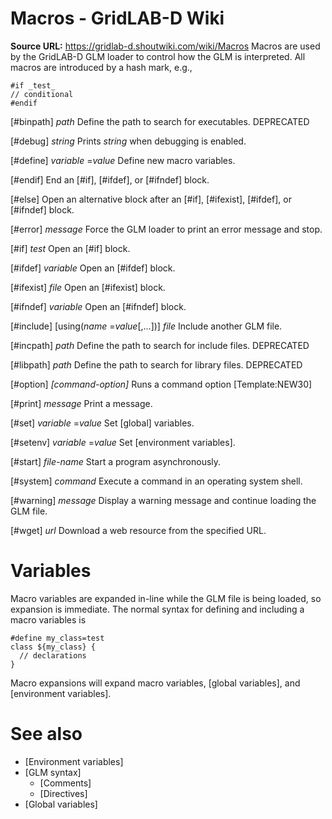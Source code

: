 # Macros - GridLAB-D Wiki

**Source URL:** https://gridlab-d.shoutwiki.com/wiki/Macros
Macros are used by the GridLAB-D GLM loader to control how the GLM is interpreted. All macros are introduced by a hash mark, e.g., 
    
    
    #if _test_
    // conditional 
    #endif
    

[#binpath] _path_
    Define the path to search for executables.  DEPRECATED 

[#debug] _string_
    Prints _string_ when debugging is enabled. 

[#define] _variable_ =_value_
    Define new macro variables.

[#endif]
    End an [#if], [#ifdef], or [#ifndef] block.

[#else]
    Open an alternative block after an [#if], [#ifexist], [#ifdef], or [#ifndef] block.

[#error] _message_
    Force the GLM loader to print an error message and stop.

[#if] _test_
    Open an [#if] block.

[#ifdef] _variable_
    Open an [#ifdef] block.

[#ifexist] _file_
    Open an [#ifexist] block.

[#ifndef] _variable_
    Open an [#ifndef] block.

[#include] [using(_name_ =_value_[,...])] _file_
    Include another GLM file.

[#incpath] _path_
    Define the path to search for include files.  DEPRECATED 

[#libpath] _path_
    Define the path to search for library files.  DEPRECATED 

[#option] _[command-option]_
    Runs a command option [Template:NEW30]

[#print] _message_
    Print a message.

[#set] _variable_ =_value_
    Set [global] variables.

[#setenv] _variable_ =_value_
    Set [environment variables].

[#start] _file-name_
    Start a program asynchronously.

[#system] _command_
    Execute a command in an operating system shell.

[#warning] _message_
    Display a warning message and continue loading the GLM file.

[#wget] _url_
    Download a web resource from the specified URL. 

# Variables

Macro variables are expanded in-line while the GLM file is being loaded, so expansion is immediate. The normal syntax for defining and including a macro variables is 
    
    
    #define my_class=test
    class ${my_class} {
      // declarations
    }
    

Macro expansions will expand macro variables, [global variables], and [environment variables]. 

# See also

  * [Environment variables]
  * [GLM syntax]
    * [Comments]
    * [Directives]
  * [Global variables]

